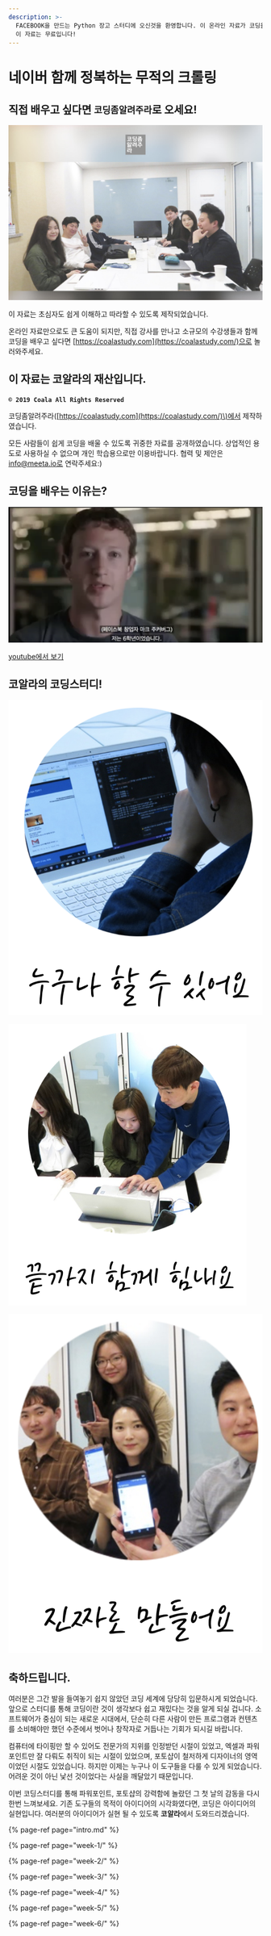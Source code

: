 ```yaml
---
description: >-
  FACEBOOK을 만드는 Python 장고 스터디에 오신것을 환영합니다. 이 온라인 자료가 코딩을 배우시는 모든 분께 도움이 되길 바랍니다.
  이 자료는 무료입니다!
---
```


# 네이버 함께 정복하는 무적의 크롤링

## 직접 배우고 싶다면 `코딩좀알려주라`로 오세요! <a id="undefined"></a>

![&#xC18C;&#xADDC;&#xBAA8; &#xCF54;&#xB529; &#xAC15;&#xC758;, &#xB9CC;&#xC871;&#xB3C4; &#xC5C4;&#xCCAD; &#xB192;&#xC74C;!](.gitbook/assets/image%20%28194%29.png)

이 자료는 초심자도 쉽게 이해하고 따라할 수 있도록 제작되었습니다.

온라인 자료만으로도 큰 도움이 되지만, 직접 강사를 만나고 소규모의 수강생들과 함께 코딩을 배우고 싶다면 [https://coalastudy.com](https://coalastudy.com/)으로 놀러와주세요.

## 이 자료는 코알라의 재산입니다. <a id="undefined-1"></a>

**`© 2019 Coala All Rights Reserved`** 

코딩좀알려주라\([https://coalastudy.com](https://coalastudy.com/)\)에서 제작하였습니다.

모든 사람들이 쉽게 코딩을 배울 수 있도록 귀중한 자료를 공개하였습니다. 상업적인 용도로 사용하실 수 없으며 개인 학습용으로만 이용바랍니다. 협력 및 제안은 info@meeta.io로 연락주세요:\)

## 코딩을 배우는 이유는?

![&#xB300;&#xBD80;&#xBD84;&#xC758; &#xD559;&#xAD50;&#xC5D0;&#xC11C; &#xAC00;&#xB974;&#xCE58;&#xC9C0; &#xC54A;&#xB294; &#xAC83;](.gitbook/assets/image%20%28145%29.png)

[youtube에서 보기](https://www.youtube.com/watch?v=lHZxmcP-CHI)

## 코알라의 코딩스터디!

![](.gitbook/assets/image%20%28254%29.png)

![](.gitbook/assets/image%20%2890%29.png)

![](.gitbook/assets/image%20%28282%29.png)

## 축하드립니다.

여러분은 그간 발을 들여놓기 쉽지 않았던 코딩 세계에 당당히 입문하시게 되었습니다. 앞으로 스터디를 통해 코딩이란 것이 생각보다 쉽고 재밌다는 것을 알게 되실 겁니다. 소프트웨어가 중심이 되는 새로운 시대에서, 단순히 다른 사람이 만든 프로그램과 컨텐츠를 소비해야만 했던 수준에서 벗어나 창작자로 거듭나는 기회가 되시길 바랍니다.

컴퓨터에 타이핑만 할 수 있어도 전문가의 지위를 인정받던 시절이 있었고, 엑셀과 파워포인트만 잘 다뤄도 취직이 되는 시절이 있었으며, 포토샵이 철저하게 디자이너의 영역이었던 시절도 있었습니다. 하지만 이제는 누구나 이 도구들을 다룰 수 있게 되었습니다. 어려운 것이 아닌 낯선 것이었다는 사실을 깨달았기 때문입니다.

이번 코딩스터디를 통해 파워포인트, 포토샵의 강력함에 놀랐던 그 첫 날의 감동을 다시한번 느껴보세요. 기존 도구들의 목적이 아이디어의 시각화였다면, 코딩은 아이디어의 실현입니다. 여러분의 아이디어가 실현 될 수 있도록 **코알라**에서 도와드리겠습니다.

  


{% page-ref page="intro.md" %}

{% page-ref page="week-1/" %}

{% page-ref page="week-2/" %}

{% page-ref page="week-3/" %}

{% page-ref page="week-4/" %}

{% page-ref page="week-5/" %}

{% page-ref page="week-6/" %}

